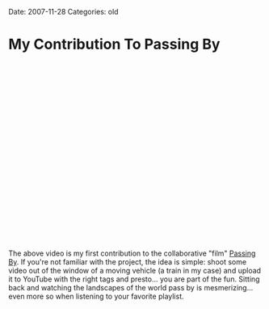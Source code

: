 Date: 2007-11-28
Categories: old

# My Contribution To Passing By

<object width="425" height="355"><param name="movie" value="http://www.youtube.com/v/bmHYCIy_tQU&rel=1"></param><param name="wmode" value="transparent"></param><embed src="http://www.youtube.com/v/bmHYCIy_tQU&rel=1" type="application/x-shockwave-flash" wmode="transparent" width="425" height="355"></embed></object></p>
The above video is my first contribution to the collaborative "film" <a href="http://passingby.net">Passing By</a>.  If you're not familiar with the project, the idea is simple: shoot some video out of the window of a moving vehicle (a train in my case) and upload it to YouTube with the right tags and presto... you are part of the fun.  Sitting back and watching the landscapes of the world pass by is mesmerizing... even more so when listening to your favorite playlist.
